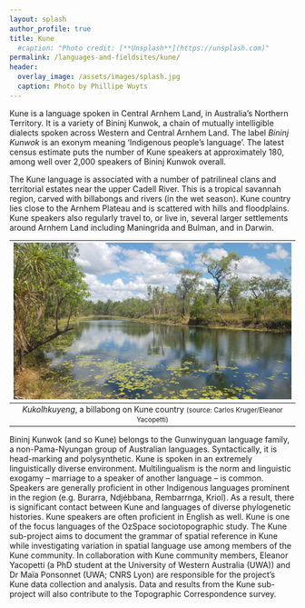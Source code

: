 ```yaml
---
layout: splash
author_profile: true
title: Kune
  #caption: "Photo credit: [**Unsplash**](https://unsplash.com)"
permalink: /languages-and-fieldsites/kune/
header:
  overlay_image: /assets/images/splash.jpg
  caption: Photo by Phillipe Wuyts
---
```

Kune is a language spoken in Central Arnhem Land, in Australia’s Northern Territory. It is a variety of Bininj Kunwok, a chain of mutually intelligible dialects spoken across Western and Central Arnhem Land. The label *Bininj Kunwok* is an exonym meaning ‘Indigenous people’s language’. The latest census estimate puts the number of Kune speakers at approximately 180, among well over 2,000 speakers of Bininj Kunwok overall.

The Kune language is associated with a number of patrilineal clans and territorial estates near the upper Cadell River. This is a tropical savannah region, carved with billabongs and rivers (in the wet season). Kune country lies close to the Arnhem Plateau and is scattered with hills and floodplains. Kune speakers also regularly travel to, or live in, several larger settlements around Arnhem Land including Maningrida and Bulman, and in Darwin.

| ![Australian landscape](/assets/images/kune1.jpg "Picture of Australian landscape") |
|:--:|
| *Kukolhkuyeng*, a billabong on Kune country <small> (source: Carlos Kruger/Eleanor Yacopetti) </small> |

Bininj Kunwok (and so Kune) belongs to the Gunwinyguan language family, a non-Pama-Nyungan group of Australian languages. Syntactically, it is head-marking and polysynthetic. Kune is spoken in an extremely linguistically diverse environment. Multilingualism is the norm and linguistic exogamy – marriage to a speaker of another language – is common. Speakers are generally proficient in other Indigenous languages prominent in the region (e.g. Burarra, Ndjébbana, Rembarrnga, Kriol). As a result, there is significant contact between Kune and languages of diverse phylogenetic histories. Kune speakers are often proficient in English as well.
Kune is one of the focus languages of the OzSpace sociotopographic study. The Kune sub-project aims to document the grammar of spatial reference in Kune while investigating variation in spatial language use among members of the Kune community. In collaboration with Kune community members, Eleanor Yacopetti (a PhD student at the University of Western Australia (UWA)) and Dr Maïa Ponsonnet (UWA; CNRS Lyon) are responsible for the project’s Kune data collection and analysis. Data and results from the Kune sub-project will also contribute to the Topographic Correspondence survey.
